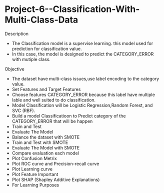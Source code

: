 # Project-6--Classification-With-Multi-Class-Data

Description
- The Classification model is a supervise learning. this model used for prediction for classification value.
- In this case, the model is designed to predict the CATEGORY_ERROR with mutiple class. 

Objective
- The dataset have multi-class issues,use label encoding to the category value.
- Set Features and Target Features
- Choose features CATEGORY_ERROR because this label have multiple lable and well suited to do classification.
- Model Classification will be Logistic Regression,Random Forest, and SVC (RBF).
- Build a model Classificatioon to Predict category of the CATEGORY_ERROR that will be happen
- Train and Test
- Evaluate The Model
- Balance the dataset with SMOTE
- Train and Test with SMOTE
- Evaluate The Model with SMOTE
- Compare evaluation each model
- Plot Confusion Metrix
- Plot ROC curve and Precision-recall curve
- Plot Learning curve
- Plot Feature Important
- Plot SHAP (Shapley Additive Explanations)
- For Learning Purposes

